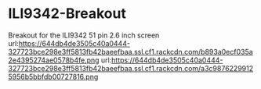 # ILI9342-Breakout
Breakout for the ILI9342 51 pin 2.6 inch screen
url:https://644db4de3505c40a0444-327723bce298e3ff5813fb42baeefbaa.ssl.cf1.rackcdn.com/b893a0ecf035a2e4395274ae0578b4fe.png
url:https://644db4de3505c40a0444-327723bce298e3ff5813fb42baeefbaa.ssl.cf1.rackcdn.com/a3c98762299125956b5bbfdb00727816.png
